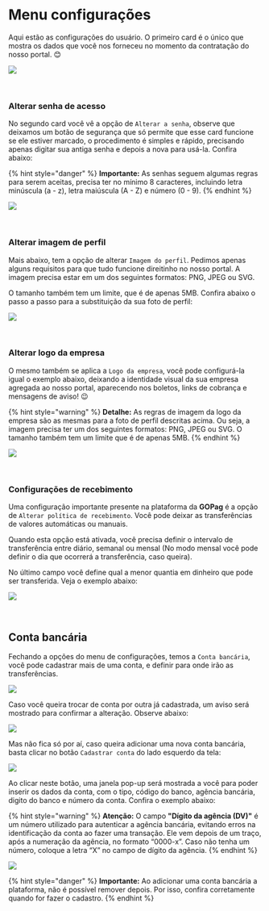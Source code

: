 # Menu configurações

Aqui estão as configurações do usuário. O primeiro card é o único que mostra os dados que você nos forneceu no momento da contratação do nosso portal. 😊

![](../assets/prints/configuracoes_menu.png)

<br>

### Alterar senha de acesso

No segundo card você vê a opção de `Alterar a senha`, observe que deixamos um botão de segurança que só permite que esse card funcione se ele estiver marcado, o procedimento é simples e rápido, precisando apenas digitar sua antiga senha e depois a nova para usá-la. Confira abaixo:

{% hint style="danger" %}
**Importante:** As senhas seguem algumas regras para serem aceitas, precisa ter no mínimo 8 caracteres, incluindo letra minúscula (a - z), letra maiúscula (A - Z) e número (0 - 9).
{% endhint %}

![](../assets/prints/configuracoes_menu_alterar_senha.gif)

<br>

### Alterar imagem de perfil

Mais abaixo, tem a opção de alterar `Imagem do perfil`. Pedimos apenas alguns requisitos para que tudo funcione direitinho no nosso portal. A imagem precisa estar em um dos seguintes formatos: PNG, JPEG ou SVG. 

O tamanho também tem um limite, que é de apenas 5MB. Confira abaixo o passo a passo para a substituição da sua foto de perfil:

![](../assets/prints/configuracoes_menu_alterar_foto_perfil.gif)

<br>

### Alterar logo da empresa

O mesmo também se aplica a `Logo da empresa`, você pode configurá-la igual o exemplo abaixo, deixando a identidade visual da sua empresa agregada ao nosso portal, aparecendo nos boletos, links de cobrança e mensagens de aviso! 😉

{% hint style="warning" %}
**Detalhe:** As regras de imagem da logo da empresa são as mesmas para a foto de perfil descritas acima. Ou seja, a imagem precisa ter um dos seguintes formatos: PNG, JPEG ou SVG. O tamanho também tem um limite que é de apenas 5MB.
{% endhint %}

![](../assets/prints/configuracoes_menu_alterar_foto_empresa.gif)

<br>

### Configurações de recebimento

Uma configuração importante presente na plataforma da **GOPag** é a opção de `Alterar política de recebimento`. Você pode deixar as transferências de valores automáticas ou manuais.

Quando esta opção está ativada, você precisa definir o intervalo de transferência entre diário, semanal ou mensal (No modo mensal você pode definir o dia que ocorrerá a transferência, caso queira).

No último campo você define qual a menor quantia em dinheiro que pode ser transferida. Veja o exemplo abaixo:

![](../assets/prints/configuracoes_menu_alterar_politica.gif)

<br>

## Conta bancária

Fechando a opções do menu de configurações, temos a `Conta bancária`, você pode cadastrar mais de uma conta, e definir para onde irão as transferências.

![](../assets/prints/configuracoes_menu_conta_bancaria.png)

Caso você queira trocar de conta por outra já cadastrada, um aviso será mostrado para confirmar a alteração. Observe abaixo:

![](../assets/prints/configuracoes_menu_conta_alterar.gif)

Mas não fica só por aí, caso queira adicionar uma nova conta bancária, basta clicar no botão `Cadastrar conta` do lado esquerdo da tela:

![](../assets/prints/configuracoes_menu_conta_btn_add.png)

Ao clicar neste botão, uma janela pop-up será mostrada a você para poder inserir os dados da conta, com o tipo, código do banco, agência bancária, digito do banco e número da conta. Confira o exemplo abaixo:

{% hint style="warning" %}
**Atenção:** O campo **"Dígito da agência (DV)"** é um número utilizado para autenticar a agência bancária, evitando erros na identificação da conta ao fazer uma transação. Ele vem depois de um traço, após a numeração da agência, no formato “0000-x”. Caso não tenha um número, coloque a letra “X” no campo de dígito da agência.
{% endhint %}

![](../assets/prints/configuracoes_menu_conta_cadastrar.gif)

{% hint style="danger" %}
**Importante:** Ao adicionar uma conta bancária a plataforma, não é possível remover depois. Por isso, confira corretamente quando for fazer o cadastro.
{% endhint %}